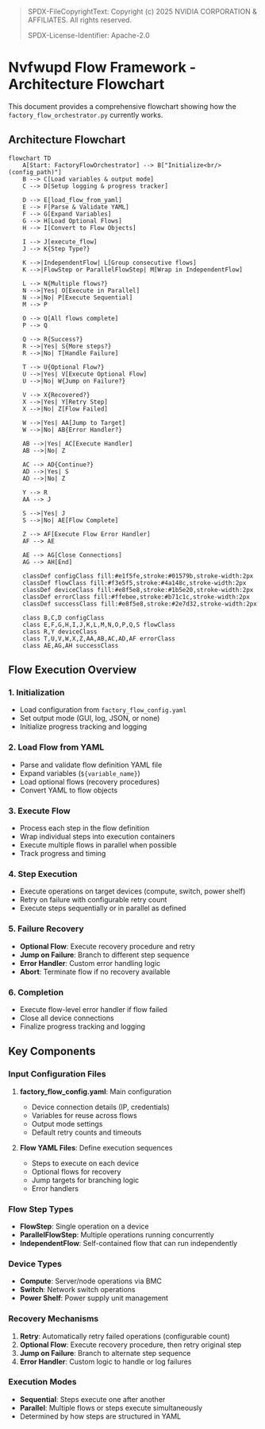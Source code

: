 > SPDX-FileCopyrightText: Copyright (c) 2025 NVIDIA CORPORATION & AFFILIATES. All rights reserved.
>
> SPDX-License-Identifier: Apache-2.0

# Nvfwupd Flow Framework - Architecture Flowchart

This document provides a comprehensive flowchart showing how the `factory_flow_orchestrator.py` currently works.

## Architecture Flowchart

```mermaid
flowchart TD
    A[Start: FactoryFlowOrchestrator] --> B["Initialize<br/>(config_path)"]
    B --> C[Load variables & output mode]
    C --> D[Setup logging & progress tracker]

    D --> E[load_flow_from_yaml]
    E --> F[Parse & Validate YAML]
    F --> G[Expand Variables]
    G --> H[Load Optional Flows]
    H --> I[Convert to Flow Objects]

    I --> J[execute_flow]
    J --> K{Step Type?}

    K -->|IndependentFlow| L[Group consecutive flows]
    K -->|FlowStep or ParallelFlowStep| M[Wrap in IndependentFlow]

    L --> N{Multiple flows?}
    N -->|Yes| O[Execute in Parallel]
    N -->|No| P[Execute Sequential]
    M --> P

    O --> Q[All flows complete]
    P --> Q

    Q --> R{Success?}
    R -->|Yes| S{More steps?}
    R -->|No| T[Handle Failure]

    T --> U{Optional Flow?}
    U -->|Yes| V[Execute Optional Flow]
    U -->|No| W{Jump on Failure?}

    V --> X{Recovered?}
    X -->|Yes| Y[Retry Step]
    X -->|No| Z[Flow Failed]

    W -->|Yes| AA[Jump to Target]
    W -->|No| AB{Error Handler?}

    AB -->|Yes| AC[Execute Handler]
    AB -->|No| Z

    AC --> AD{Continue?}
    AD -->|Yes| S
    AD -->|No| Z

    Y --> R
    AA --> J

    S -->|Yes| J
    S -->|No| AE[Flow Complete]

    Z --> AF[Execute Flow Error Handler]
    AF --> AE

    AE --> AG[Close Connections]
    AG --> AH[End]

    classDef configClass fill:#e1f5fe,stroke:#01579b,stroke-width:2px
    classDef flowClass fill:#f3e5f5,stroke:#4a148c,stroke-width:2px
    classDef deviceClass fill:#e8f5e8,stroke:#1b5e20,stroke-width:2px
    classDef errorClass fill:#ffebee,stroke:#b71c1c,stroke-width:2px
    classDef successClass fill:#e8f5e8,stroke:#2e7d32,stroke-width:2px

    class B,C,D configClass
    class E,F,G,H,I,J,K,L,M,N,O,P,Q,S flowClass
    class R,Y deviceClass
    class T,U,V,W,X,Z,AA,AB,AC,AD,AF errorClass
    class AE,AG,AH successClass
```

## Flow Execution Overview

### 1. **Initialization**
- Load configuration from `factory_flow_config.yaml`
- Set output mode (GUI, log, JSON, or none)
- Initialize progress tracking and logging

### 2. **Load Flow from YAML**
- Parse and validate flow definition YAML file
- Expand variables (`${variable_name}`)
- Load optional flows (recovery procedures)
- Convert YAML to flow objects

### 3. **Execute Flow**
- Process each step in the flow definition
- Wrap individual steps into execution containers
- Execute multiple flows in parallel when possible
- Track progress and timing

### 4. **Step Execution**
- Execute operations on target devices (compute, switch, power shelf)
- Retry on failure with configurable retry count
- Execute steps sequentially or in parallel as defined

### 5. **Failure Recovery**
- **Optional Flow**: Execute recovery procedure and retry
- **Jump on Failure**: Branch to different step sequence
- **Error Handler**: Custom error handling logic
- **Abort**: Terminate flow if no recovery available

### 6. **Completion**
- Execute flow-level error handler if flow failed
- Close all device connections
- Finalize progress tracking and logging

## Key Components

### **Input Configuration Files**
1. **factory_flow_config.yaml**: Main configuration
   - Device connection details (IP, credentials)
   - Variables for reuse across flows
   - Output mode settings
   - Default retry counts and timeouts

2. **Flow YAML Files**: Define execution sequences
   - Steps to execute on each device
   - Optional flows for recovery
   - Jump targets for branching logic
   - Error handlers

### **Flow Step Types**
- **FlowStep**: Single operation on a device
- **ParallelFlowStep**: Multiple operations running concurrently
- **IndependentFlow**: Self-contained flow that can run independently

### **Device Types**
- **Compute**: Server/node operations via BMC
- **Switch**: Network switch operations
- **Power Shelf**: Power supply unit management

### **Recovery Mechanisms**
1. **Retry**: Automatically retry failed operations (configurable count)
2. **Optional Flow**: Execute recovery procedure, then retry original step
3. **Jump on Failure**: Branch to alternate step sequence
4. **Error Handler**: Custom logic to handle or log failures

### **Execution Modes**
- **Sequential**: Steps execute one after another
- **Parallel**: Multiple flows or steps execute simultaneously
- Determined by how steps are structured in YAML 
